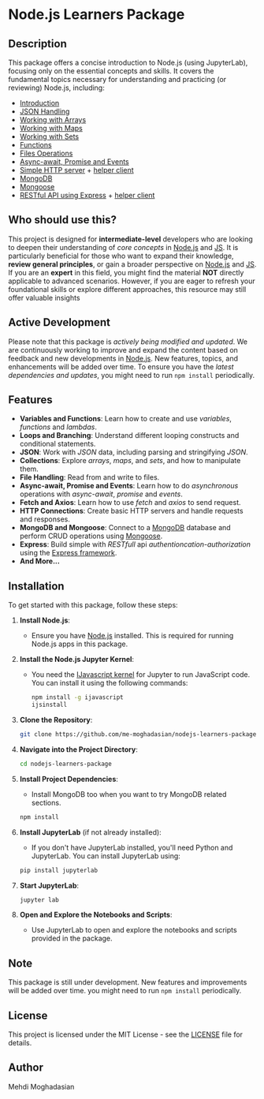 # Node.js Learners Package

## Description

This package offers a concise introduction to Node.js (using JupyterLab), focusing only on the essential concepts and skills. It covers the fundamental topics necessary for understanding and practicing (or reviewing) Node.js, including:

- [Introduction](01-intro.ipynb) 
- [JSON Handling](02-objects.ipynb) 
- [Working with Arrays](03-arrays.ipynb) 
- [Working with Maps](04-maps.ipynb)
- [Working with Sets](05-sets.ipynb)
- [Functions](06-functions.ipynb)
- [Files Operations](07-files.ipynb)
- [Async-await, Promise and Events](08-asyncs.ipynb)
- [Simple HTTP server](09-http-server.ipynb) + [helper client](09-http-client.ipynb)
- [MongoDB](10-mongodb.ipynb) 
- [Mongoose](11-mongoose.ipynb)
- [RESTful API using Express](12-express-server.ipynb) + [helper client](12-express-client.ipynb)


## Who should use this?

This project is designed for **intermediate-level** developers who are looking to deepen their understanding of *core concepts* in [Node.js](https://nodejs.org/) and [JS](https://javascript.com/). It is particularly beneficial for those who want to expand their knowledge, **review general principles**, or gain a broader perspective on [Node.js](https://nodejs.org/) and [JS](https://javascript.com/). If you are an **expert** in this field, you might find the material **NOT** directly applicable to advanced scenarios. However, if you are eager to refresh your foundational skills or explore different approaches, this resource may still offer valuable insights

## Active Development

Please note that this package is *actively being modified and updated*. We are continuously working to improve and expand the content based on feedback and new developments in [Node.js](https://nodejs.org/). New features, topics, and enhancements will be added over time. To ensure you have the *latest dependencies and updates*, you might need to run `npm install` periodically.

## Features

- **Variables and Functions**: Learn how to create and use *variables*, *functions* and *lambdas*.
- **Loops and Branching**: Understand different looping constructs and conditional statements.
- **JSON**: Work with *JSON* data, including parsing and stringifying *JSON*.
- **Collections**: Explore *arrays*, *maps*, and *sets*, and how to manipulate them.
- **File Handling**: Read from and write to files.
- **Async-await, Promise and Events**: Learn how to do *asynchronous* operations with *async-await*, *promise* and *events*.
- **Fetch and Axios**: Learn how to use *fetch* and *axios* to send request.
- **HTTP Connections**: Create basic HTTP servers and handle requests and responses.
- **MongoDB and Mongoose**: Connect to a [MongoDB](https://www.mongodb.com) database and perform CRUD operations using [Mongoose](https://www.mongoosejs.com).
- **Express**: Build simple with *RESTfull* api *authentioncation-authorization* using the [Express framework](https://www.expressjs.com).
- **And More...**

## Installation

To get started with this package, follow these steps:

1. **Install Node.js**:
   - Ensure you have [Node.js](https://nodejs.org/) installed. This is required for running Node.js apps in this package.

2. **Install the Node.js Jupyter Kernel**:
   - You need the [IJavascript kernel](https://github.com/n-riesco/ijavascript) for Jupyter to run JavaScript code. You can install it using the following commands:
     ```bash
     npm install -g ijavascript
     ijsinstall
     ```

3. **Clone the Repository**:
    ```bash
    git clone https://github.com/me-moghadasian/nodejs-learners-package.git
    ```

4. **Navigate into the Project Directory**:
    ```bash
    cd nodejs-learners-package
    ```

5. **Install Project Dependencies**:
    - Install MongoDB too when you want to try MongoDB related sections.
    ```bash
    npm install
    ```

7. **Install JupyterLab** (if not already installed):
   - If you don't have JupyterLab installed, you'll need Python and JupyterLab. You can install JupyterLab using:
    ```bash
    pip install jupyterlab
    ```

8. **Start JupyterLab**:
    ```bash
    jupyter lab
    ```

9. **Open and Explore the Notebooks and Scripts**:
   - Use JupyterLab to open and explore the notebooks and scripts provided in the package.

## Note

This package is still under development. New features and improvements will be added over time. you might need to run `npm install` periodically.

## License

This project is licensed under the MIT License - see the [LICENSE](LICENSE) file for details.

## Author

Mehdi Moghadasian
